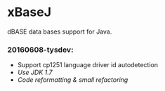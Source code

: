 # xBaseJ
dBASE data bases support for Java.

### 20160608-tysdev:
* Support cp1251 language driver id autodetection
* *Use JDK 1.7*
* *Code reformatting & small refactoring*

